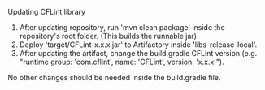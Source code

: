Updating CFLint library

1. After updating repository, run 'mvn clean package' inside the repository's root folder. (This builds the runnable jar)
2. Deploy 'target/CFLint-x.x.x.jar' to Artifactory inside 'libs-release-local'.
3. After updating the artifact, change the build.gradle CFLint version 
	(e.g. "runtime group: 'com.cflint', name: 'CFLint', version: 'x.x.x'").

No other changes should be needed inside the build.gradle file.